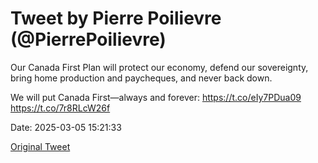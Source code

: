# Tweet by Pierre Poilievre (@PierrePoilievre)

Our Canada First Plan will protect our economy, defend our sovereignty, bring home production and paycheques, and never back down. 

We will put Canada First—always and forever: https://t.co/eIy7PDua09 https://t.co/7r8RLcW26f

Date: 2025-03-05 15:21:33

[Original Tweet](https://x.com/PierrePoilievre/status/1897306497111187704)
